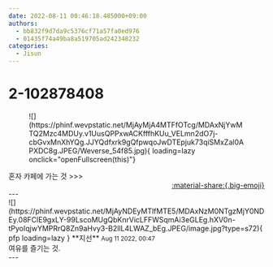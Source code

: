 ```yaml
---
date: 2022-08-11 00:46:18.485000+09:00
authors:
  - bb832f9d7da9c5376cf71a57fa0ed976
  - 01435f74a49ba8a519705ad242348232
categories:
  - Jisun
---
```


# 2-102878408

<div class="post-container" markdown="1">
<div class="content-container md-sidebar__scrollwrap" markdown="1">


<figure markdown="1">
![](https://phinf.wevpstatic.net/MjAyMjA4MTFfOTcg/MDAxNjYwMTQ2Mzc4MDUy.v1UusQPPxwACKfffhKUu_VELmn2dO7j-cbGvxMnXhYQg.JJYQdfxrk9gQfpwqoJwDTEpjuk73qiSMxZal0APXDC8g.JPEG/Weverse_54f85.jpg){ loading=lazy onclick="openFullscreen(this)"}
</figure>
혼자 카페에 가는 것 &gt;&gt;&gt;

</div>
</div>

<div style="text-align: right;" markdown="1">
<a href="https://weverse.io/fromis9/fanpost/2-102878408" style="text-align: right;">:material-share:{.big-emoji}</a>
</div>
---

<div class="comments-container md-sidebar__scrollwrap" markdown="1">
<div class="comment" markdown="1">
<div class='id-container' markdown="1">
![](https://phinf.wevpstatic.net/MjAyNDEyMTlfMTE5/MDAxNzM0NTgzMjY0NDEy.08FClE9gxLY-99LscoMUgQbKnrVicLFFWSqmAi3eGLEg.hXV0n-tPyoIqjwYMPRrQ8Zn9aHvy3-B2llL4LWAZ_bEg.JPEG/image.jpg?type=s72){ pfp loading=lazy }
**<span class="artist">지선</span>** <small>Aug 11 2022, 00:47</small><br>
</div>
<div class='comment-body' markdown="1">
여유를 즐기는 것.
</div>
</div>
</div>
---
